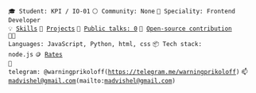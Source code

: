 <code>🎓 Student: KPI / IО-01</code>
<code>⚪ Community: None</code>
<code>👷 Speciality: Frontend Developer</code><br>
<code>💡 [Skills](SKILLS.md)</code>
<code>🧻 [Projects](PROJECTS.md)</code>
<code>📢 [Public talks: 0](TALKS.md)</code>
<code>👀 [Open-source contribution](CONTRIBUTION.md)</code><br>
<code>🧑‍💻 Languages: JavaScript, Python, html, css</code>
<code>📦 Tech stack: node.js</code>
<code>🪙 [Rates](RATES.md)</code><br>
<code>💬 telegram: @warningprikoloff(https://telegram.me/warningprikoloff)</code>
<code>📫 madvishel@gmail.com(mailto:madvishel@gmail.com)</code>
